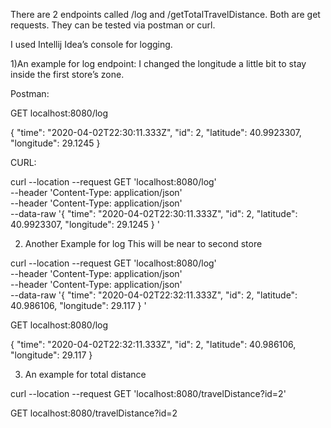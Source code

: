 There are 2 endpoints called /log and /getTotalTravelDistance. Both are get requests. They can be tested via postman or curl. 

I used Intellij Idea’s console for logging. 

1)An example for log endpoint:
I changed the longitude a little bit to stay inside the first store’s zone.

Postman: 

GET	 localhost:8080/log

{
 "time": "2020-04-02T22:30:11.333Z",
 "id": 2,
 "latitude": 40.9923307,
 "longitude": 29.1245
}

CURL:

curl --location --request GET 'localhost:8080/log' \
--header 'Content-Type: application/json' \
--header 'Content-Type: application/json' \
--data-raw '{
 "time": "2020-04-02T22:30:11.333Z",
 "id": 2,
 "latitude": 40.9923307,
 "longitude": 29.1245
}
'

2) Another Example for log
This will be near to second store

curl --location --request GET 'localhost:8080/log' \
--header 'Content-Type: application/json' \
--header 'Content-Type: application/json' \
--data-raw '{
 "time": "2020-04-02T22:32:11.333Z",
 "id": 2,
 "latitude": 40.986106,
 "longitude": 29.117
}
'

GET 	localhost:8080/log

{
 "time": "2020-04-02T22:32:11.333Z",
 "id": 2,
 "latitude": 40.986106,
 "longitude": 29.117
}


3) An example for total distance

curl --location --request GET 'localhost:8080/travelDistance?id=2'

GET localhost:8080/travelDistance?id=2




